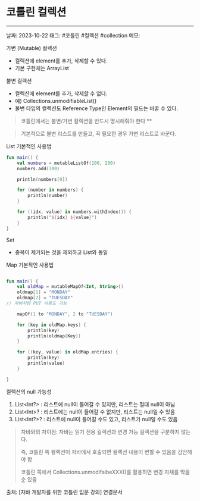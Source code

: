 # 코틀린 컬렉션
---

날짜: 2023-10-22
태그: #코틀린 #컬렉션 #collection 
메모:

가변 (Mutable) 컬렉션 
- 컬렉션에 element를 추가, 삭제할 수 있다.
- 기본 구현체는 ArrayList

불변 컬렉션
- 컬렉션에 element를 추가, 삭제할 수 없다.
- 예) Collections.unmodifiableList()
- 불변 타입의 컬렉션도 Reference Type인 Element의 필드는 바꿀 수 있다.

 > 코틀린에서는 불변/가변 컬렉션을 반드시 명시해줘야 한다 **


> 기본적으로 불변 리스트를 만들고, 꼭 필요한 경우 가변 리스트로 바꾼다.


List
기본적인 사용법
```kotlin
fun main() {
	val numbers = mutableListOf(100, 200)
	numbers.add(300)

	println(numbers[0])

	for (number in numbers) {
		println(number)
	}

	for ((idx, value) in numbers.withIndex()) {
		println("${idx} ${value}")
	}
}
```

Set
- 중복이 제거되는 것을 제외하고 List와 동일

Map
기본적인 사용법
```kotlin

fun main() {
	val oldMap = mutableMapOf<Int, String>()
	oldmap[1] = "MONDAY"
	oldmap[2] = "TUESDAY"
// 자바처럼 PUT 사용도 가능

	mapOf(1 to "MONDAY", 2 to "TUESDAY")

	for (key in oldMap.keys) {
		println(key)
		println(oldmap[Key])
	}

	for ((key, value) in oldMap.entries) {
		println(key)
		println(value)
	}

}
```


컬렉션의 null 가능성
1. List<Int?> : 리스트에 null이 들어갈 수 있지만, 리스트는 절대 null이 아님
2. List<Int\>? : 리스트에는 null이 들어갈 수 없지만, 리스트는 null일 수 있음
3. List<Int?>? : 리스트에 null이 들어갈 수도 있고, 리스트가 null일 수도 있음

> 자바와의 차이점:
> 자바는 읽기 전용 컬렉션과 변경 가능 컬렉션을 구분하지 않는다.
> 
> 즉, 코틀린 쪽 컬렉션이 자바에서 호출되면 컬렉션 내용이 변할 수 있음을 감안해야 함
> 
> 코틀린 쪽에서 Collections.unmodifalbeXXX()를 활용하면 변경 자체를 막을 순 있음


출처: [자바 개발자를 위한 코틀린 입문 강의]
연결문서
